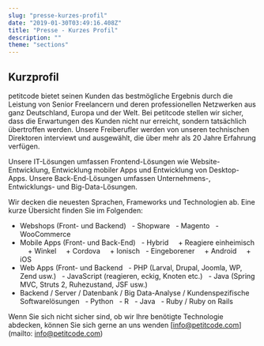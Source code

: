 ```yaml
---
slug: "presse-kurzes-profil"
date: "2019-01-30T03:49:16.408Z"
title: "Presse - Kurzes Profil"
description: ""
theme: "sections"
---
```


<Sections>
<Section>
<SectionContent>

## Kurzprofil

petitcode bietet seinen Kunden das bestmögliche Ergebnis durch die Leistung von Senior Freelancern und deren professionellen Netzwerken aus ganz Deutschland, Europa und der Welt. Bei petitcode stellen wir sicher, dass die Erwartungen des Kunden nicht nur erreicht, sondern tatsächlich übertroffen werden. Unsere Freiberufler werden von unseren technischen Direktoren interviewt und ausgewählt, die über mehr als 20 Jahre Erfahrung verfügen.

Unsere IT-Lösungen umfassen Frontend-Lösungen wie Website-Entwicklung, Entwicklung mobiler Apps und Entwicklung von Desktop-Apps. Unsere Back-End-Lösungen umfassen Unternehmens-, Entwicklungs- und Big-Data-Lösungen.

Wir decken die neuesten Sprachen, Frameworks und Technologien ab. Eine kurze Übersicht finden Sie im Folgenden:

* Webshops (Front- und Backend)
  - Shopware
  - Magento
  - WooCommerce
* Mobile Apps (Front- und Back-End)
  - Hybrid
    + Reagiere einheimisch
    + Winkel
    + Cordova
    + Ionisch
  - Eingeborener
    + Android
    + iOS
* Web Apps (Front- und Backend
  - PHP (Larval, Drupal, Joomla, WP, Zend usw.)
  - JavaScript (reagieren, eckig, Knoten etc.)
  - Java (Spring MVC, Struts 2, Ruhezustand, JSF usw.)
* Backend / Server / Datenbank / Big Data-Analyse / Kundenspezifische Softwarelösungen
  - Python
  - R
  - Java
  - Ruby / Ruby on Rails

Wenn Sie sich nicht sicher sind, ob wir Ihre benötigte Technologie abdecken, können Sie sich gerne an uns wenden [info@petitcode.com] (mailto: info@petitcode.com)

</SectionContent>
</Section>
</Sections>
